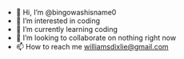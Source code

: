 - 👋 Hi, I’m @bingowashisname0
- 👀 I’m interested in coding
- 🌱 I’m currently learning coding
- 💞️ I’m looking to collaborate on nothing right now
- 📫 How to reach me williamsdixlie@gmail.com

<!---
bingowashisname0/bingowashisname0 is a ✨ special ✨ repository because its `README.md` (this file) appears on your GitHub profile.
You can click the Preview link to take a look at your changes.
--->
